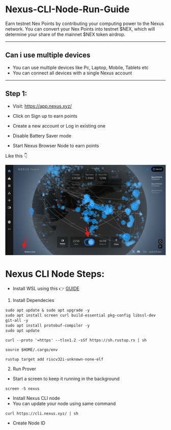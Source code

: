 # Nexus-CLI-Node-Run-Guide

Earn testnet Nex Points by contributing your computing power to the Nexus network. You can convert your Nex Points into testnet $NEX, which will determine your share of the mainnet $NEX token airdrop.

---

## Can i use multiple devices

- You can use multiple devices like Pc, Laptop, Mobile, Tablets etc
- You can connect all devices with a single Nexus account

---

## Step 1:

- Visit: https://app.nexus.xyz/
- Click on Sign up to earn points
- Create a new account or Log in existing one

- Disable Battery Saver mode
- Start Nexus Browser Node to earn points

Like this 👇

![image alt](https://github.com/CryptoGurujiOG/Nexus-CLI-Node-Run-Guide/blob/c1ab6f23e907ae7da2dbb4f8da994344ea2da3b6/Screenshot%201.png)

# Nexus CLI Node Steps:

- Install WSL using this 👉 [GUIDE](https://github.com/CryptoGurujiOG/Install-Ubuntu-on-Windows-using-WSL)

1. Install Dependecies

```
sudo apt update & sudo apt upgrade -y
sudo apt install screen curl build-essential pkg-config libssl-dev git-all -y
sudo apt install protobuf-compiler -y
sudo apt update
```

```
curl --proto '=https' --tlsv1.2 -sSf https://sh.rustup.rs | sh
```

```
source $HOME/.cargo/env
```

```
rustup target add riscv32i-unknown-none-elf
```

2. Run Prover

- Start a screen to keep it running in the background

```
screen -S nexus
```

- Install Nexus CLI node
- You can update your node using same command

```
curl https://cli.nexus.xyz/ | sh
```

- Create Node ID




